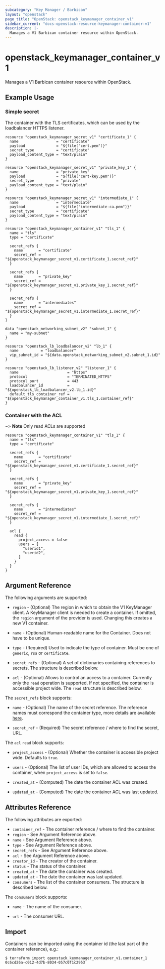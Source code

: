 ```yaml
---
subcategory: "Key Manager / Barbican"
layout: "openstack"
page_title: "OpenStack: openstack_keymanager_container_v1"
sidebar_current: "docs-openstack-resource-keymanager-container-v1"
description: |-
  Manages a V1 Barbican container resource within OpenStack.
---
```


# openstack\_keymanager\_container\_v1

Manages a V1 Barbican container resource within OpenStack.

## Example Usage

### Simple secret

The container with the TLS certificates, which can be used by the loadbalancer HTTPS listener.

```hcl
resource "openstack_keymanager_secret_v1" "certificate_1" {
  name                 = "certificate"
  payload              = "${file("cert.pem")}"
  secret_type          = "certificate"
  payload_content_type = "text/plain"
}

resource "openstack_keymanager_secret_v1" "private_key_1" {
  name                 = "private_key"
  payload              = "${file("cert-key.pem")}"
  secret_type          = "private"
  payload_content_type = "text/plain"
}

resource "openstack_keymanager_secret_v1" "intermediate_1" {
  name                 = "intermediate"
  payload              = "${file("intermediate-ca.pem")}"
  secret_type          = "certificate"
  payload_content_type = "text/plain"
}

resource "openstack_keymanager_container_v1" "tls_1" {
  name = "tls"
  type = "certificate"

  secret_refs {
    name       = "certificate"
    secret_ref = "${openstack_keymanager_secret_v1.certificate_1.secret_ref}"
  }

  secret_refs {
    name       = "private_key"
    secret_ref = "${openstack_keymanager_secret_v1.private_key_1.secret_ref}"
  }

  secret_refs {
    name       = "intermediates"
    secret_ref = "${openstack_keymanager_secret_v1.intermediate_1.secret_ref}"
  }
}

data "openstack_networking_subnet_v2" "subnet_1" {
  name = "my-subnet"
}

resource "openstack_lb_loadbalancer_v2" "lb_1" {
  name          = "loadbalancer"
  vip_subnet_id = "${data.openstack_networking_subnet_v2.subnet_1.id}"
}

resource "openstack_lb_listener_v2" "listener_1" {
  name                      = "https"
  protocol                  = "TERMINATED_HTTPS"
  protocol_port             = 443
  loadbalancer_id           = "${openstack_lb_loadbalancer_v2.lb_1.id}"
  default_tls_container_ref = "${openstack_keymanager_container_v1.tls_1.container_ref}"
}
```

### Container with the ACL

~> **Note** Only read ACLs are supported

```hcl
resource "openstack_keymanager_container_v1" "tls_1" {
  name = "tls"
  type = "certificate"

  secret_refs {
    name       = "certificate"
    secret_ref = "${openstack_keymanager_secret_v1.certificate_1.secret_ref}"
  }

  secret_refs {
    name       = "private_key"
    secret_ref = "${openstack_keymanager_secret_v1.private_key_1.secret_ref}"
  }

  secret_refs {
    name       = "intermediates"
    secret_ref = "${openstack_keymanager_secret_v1.intermediate_1.secret_ref}"
  }

  acl {
    read {
      project_access = false
      users = [
        "userid1",
        "userid2",
      ]
    }
  }
}
```

## Argument Reference

The following arguments are supported:

* `region` - (Optional) The region in which to obtain the V1 KeyManager client.
    A KeyManager client is needed to create a container. If omitted, the
    `region` argument of the provider is used. Changing this creates a new
    V1 container.

* `name` - (Optional) Human-readable name for the Container. Does not have
    to be unique.

* `type` - (Required) Used to indicate the type of container. Must be one of `generic`, `rsa` or `certificate`.

* `secret_refs` - (Optional) A set of dictionaries containing references to secrets. The structure is described
    below.

* `acl` - (Optional) Allows to control an access to a container. Currently only
  the `read` operation is supported. If not specified, the container is
  accessible project wide. The `read` structure is described below.

The `secret_refs` block supports:

* `name` - (Optional) The name of the secret reference. The reference names must correspond the container type, more details are available [here](https://docs.openstack.org/barbican/stein/api/reference/containers.html).

* `secret_ref` - (Required) The secret reference / where to find the secret, URL.

The `acl` `read` block supports:

* `project_access` - (Optional) Whether the container is accessible project wide.
  Defaults to `true`.

* `users` - (Optional) The list of user IDs, which are allowed to access the
  container, when `project_access` is set to `false`.

* `created_at` - (Computed) The date the container ACL was created.

* `updated_at` - (Computed) The date the container ACL was last updated.

## Attributes Reference

The following attributes are exported:

* `container_ref` - The container reference / where to find the container.
* `region` - See Argument Reference above.
* `name` - See Argument Reference above.
* `type` - See Argument Reference above.
* `secret_refs` - See Argument Reference above.
* `acl` - See Argument Reference above.
* `creator_id` - The creator of the container.
* `status` - The status of the container.
* `created_at` - The date the container was created.
* `updated_at` - The date the container was last updated.
* `consumers` - The list of the container consumers. The structure is described below.

The `consumers` block supports:

* `name` - The name of the consumer.

* `url` - The consumer URL.

## Import

Containers can be imported using the container id (the last part of the container reference), e.g.:

```
$ terraform import openstack_keymanager_container_v1.container_1 0c6cd26a-c012-4d7b-8034-057c0f1c2953
```
